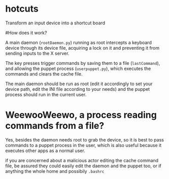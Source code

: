 # hotcuts
Transform an input device into a shortcut board

#How does it work?

A main daemon (`rootDaemon.py`) running as root intercepts a keyboard device through its device file, acquiring a lock on it and preventing it from sending inputs to the X server.

The key presses trigger commands by saving them to a file (`lastCommand`), and allowing the puppet process (`userpuppet.py`), which executes the commands and clears the cache file.

The main daemon should be run as root (edit it accordingly to set your device path, edit the INI file according to your needs) and the puppet process should run in the current user.

# WeewooWeewo, a process reading commands from a file?

Yes, besides the daemon needs root to grab the device, so it is best to pass commands to a puppet process in the user, which is also useful because it executes other apps as a normal user.

if you are concerned about a malicious actor editing the cache command file, be assured they could easily edit the daemon and the puppet too, or if anything the whole home and possibily `.bashrc`
